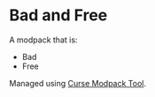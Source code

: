 # Bad and Free

A modpack that is:

* Bad
* Free

Managed using [Curse Modpack Tool](https://github.com/phantamanta44/curse-modpack-tool).
